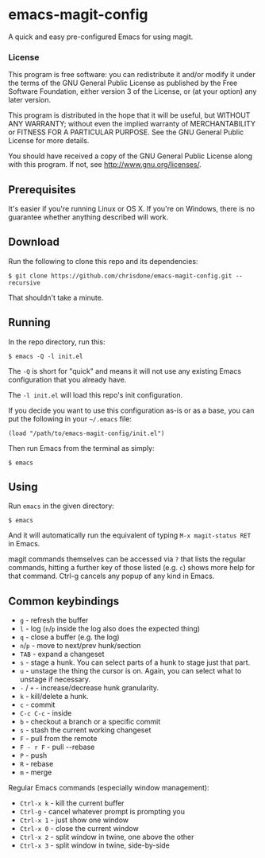 # emacs-magit-config

A quick and easy pre-configured Emacs for using magit.

### License

This program is free software: you can redistribute it and/or modify
it under the terms of the GNU General Public License as published by
the Free Software Foundation, either version 3 of the License, or
(at your option) any later version.

This program is distributed in the hope that it will be useful,
but WITHOUT ANY WARRANTY; without even the implied warranty of
MERCHANTABILITY or FITNESS FOR A PARTICULAR PURPOSE.  See the
GNU General Public License for more details.

You should have received a copy of the GNU General Public License
along with this program. If not, see <http://www.gnu.org/licenses/>.

## Prerequisites

It's easier if you're running Linux or OS X. If you're on Windows,
there is no guarantee whether anything described will work.

## Download

Run the following to clone this repo and its dependencies:

    $ git clone https://github.com/chrisdone/emacs-magit-config.git --recursive

That shouldn't take a minute.

## Running

In the repo directory, run this:

    $ emacs -Q -l init.el

The `-Q` is short for "quick" and means it will not use any existing
Emacs configuration that you already have.

The `-l init.el` will load this repo's init configuration.

If you decide you want to use this configuration as-is or as a base,
you can put the following in your `~/.emacs` file:

    (load "/path/to/emacs-magit-config/init.el")

Then run Emacs from the terminal as simply:

    $ emacs

## Using

Run `emacs` in the given directory:

    $ emacs

And it will automatically run the equivalent of typing `M-x
magit-status RET` in Emacs.

magit commands themselves can be accessed via `?` that lists the
regular commands, hitting a further key of those listed (e.g. `c`)
shows more help for that command. Ctrl-g cancels any popup of any kind
in Emacs.

## Common keybindings

* `g` - refresh the buffer
* `l` - log (`n`/`p` inside the log also does the expected thing)
* `q` - close a buffer (e.g. the log)
* `n`/`p` - move to next/prev hunk/section
* `TAB` - expand a changeset
* `s` - stage a hunk. You can select parts of a hunk to stage just
  that part.
* `u` - unstage the thing the cursor is on. Again, you can select what
  to unstage if necessary.
* `-` / `+` - increase/decrease hunk granularity.
* `k` - kill/delete a hunk.
* `c` - commit
* `C-c C-c` - inside
* `b` - checkout a branch or a specific commit
* `s` - stash the current working changeset
* `F` - pull from the remote
* `F - r F` - pull --rebase
* `P` - push
* `R`  - rebase
* `m` - merge

Regular Emacs commands (especially window management):

* `Ctrl-x k` - kill the current buffer
* `Ctrl-g` - cancel whatever prompt is prompting you
* `Ctrl-x 1` - just show one window
* `Ctrl-x 0` - close the current window
* `Ctrl-x 2` - split window in twine, one above the other
* `Ctrl-x 3` - split window in twine, side-by-side
